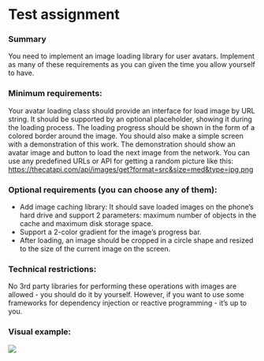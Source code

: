# Test assignment

### Summary

You need to implement an image loading library for user avatars. Implement as many of these requirements as you can given the time you allow yourself to have. 

### Minimum requirements:
Your avatar loading class should provide an interface for load image by URL string. It should be supported by an optional placeholder, showing it during the loading process. The loading progress should be shown in the form of a colored border around the image.
You should also make a simple screen with a demonstration of this work. The demonstration should show an avatar image and button to load the next image from the network. You can use any predefined URLs or API for getting a random picture like this:
https://thecatapi.com/api/images/get?format=src&size=med&type=jpg,png

### Optional requirements (you can choose any of them):
- Add image caching library: It should save loaded images on the phone’s hard drive and support 2 parameters: maximum number of objects in the cache and maximum disk storage space. 
- Support a 2-color gradient for the image’s progress bar. 
- After loading, an image should be cropped in a circle shape and resized to the size of the current image on the screen.

### Technical restrictions: 
No 3rd party libraries for performing these operations with images are allowed - you should do it by yourself. However, if you want to use some frameworks for dependency injection or reactive programming - it’s up to you.

### Visual example:
![](https://raw.githubusercontent.com/mylivn-gmbh/mobile-test-assignment/master/assets/cat.gif)
